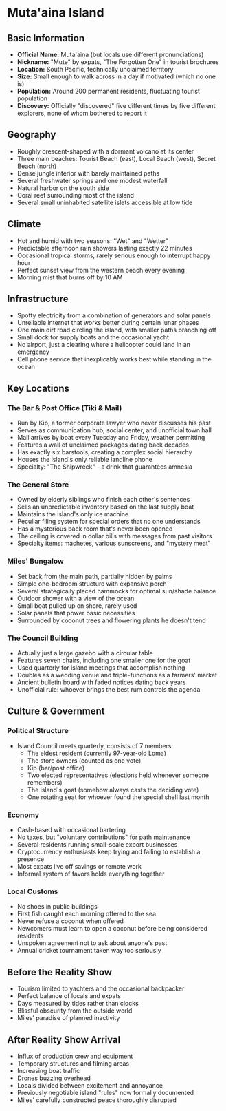 # Muta'aina Island

## Basic Information
- **Official Name:** Muta'aina (but locals use different pronunciations)
- **Nickname:** "Mute" by expats, "The Forgotten One" in tourist brochures
- **Location:** South Pacific, technically unclaimed territory
- **Size:** Small enough to walk across in a day if motivated (which no one is)
- **Population:** Around 200 permanent residents, fluctuating tourist population
- **Discovery:** Officially "discovered" five different times by five different explorers, none of whom bothered to report it

## Geography
- Roughly crescent-shaped with a dormant volcano at its center
- Three main beaches: Tourist Beach (east), Local Beach (west), Secret Beach (north)
- Dense jungle interior with barely maintained paths
- Several freshwater springs and one modest waterfall
- Natural harbor on the south side
- Coral reef surrounding most of the island
- Several small uninhabited satellite islets accessible at low tide

## Climate
- Hot and humid with two seasons: "Wet" and "Wetter"
- Predictable afternoon rain showers lasting exactly 22 minutes
- Occasional tropical storms, rarely serious enough to interrupt happy hour
- Perfect sunset view from the western beach every evening
- Morning mist that burns off by 10 AM

## Infrastructure
- Spotty electricity from a combination of generators and solar panels
- Unreliable internet that works better during certain lunar phases
- One main dirt road circling the island, with smaller paths branching off
- Small dock for supply boats and the occasional yacht
- No airport, just a clearing where a helicopter could land in an emergency
- Cell phone service that inexplicably works best while standing in the ocean

## Key Locations

### The Bar & Post Office (Tiki & Mail)
- Run by Kip, a former corporate lawyer who never discusses his past
- Serves as communication hub, social center, and unofficial town hall
- Mail arrives by boat every Tuesday and Friday, weather permitting
- Features a wall of unclaimed packages dating back decades
- Has exactly six barstools, creating a complex social hierarchy
- Houses the island's only reliable landline phone
- Specialty: "The Shipwreck" - a drink that guarantees amnesia

### The General Store
- Owned by elderly siblings who finish each other's sentences
- Sells an unpredictable inventory based on the last supply boat
- Maintains the island's only ice machine
- Peculiar filing system for special orders that no one understands
- Has a mysterious back room that's never been opened
- The ceiling is covered in dollar bills with messages from past visitors
- Specialty items: machetes, various sunscreens, and "mystery meat"

### Miles' Bungalow
- Set back from the main path, partially hidden by palms
- Simple one-bedroom structure with expansive porch
- Several strategically placed hammocks for optimal sun/shade balance
- Outdoor shower with a view of the ocean
- Small boat pulled up on shore, rarely used
- Solar panels that power basic necessities
- Surrounded by coconut trees and flowering plants he doesn't tend

### The Council Building
- Actually just a large gazebo with a circular table
- Features seven chairs, including one smaller one for the goat
- Used quarterly for island meetings that accomplish nothing
- Doubles as a wedding venue and triple-functions as a farmers' market
- Ancient bulletin board with faded notices dating back years
- Unofficial rule: whoever brings the best rum controls the agenda

## Culture & Government

### Political Structure
- Island Council meets quarterly, consists of 7 members:
  - The eldest resident (currently 97-year-old Loma)
  - The store owners (counted as one vote)
  - Kip (bar/post office)
  - Two elected representatives (elections held whenever someone remembers)
  - The island's goat (somehow always casts the deciding vote)
  - One rotating seat for whoever found the special shell last month

### Economy
- Cash-based with occasional bartering
- No taxes, but "voluntary contributions" for path maintenance
- Several residents running small-scale export businesses
- Cryptocurrency enthusiasts keep trying and failing to establish a presence
- Most expats live off savings or remote work
- Informal system of favors holds everything together

### Local Customs
- No shoes in public buildings
- First fish caught each morning offered to the sea
- Never refuse a coconut when offered
- Newcomers must learn to open a coconut before being considered residents
- Unspoken agreement not to ask about anyone's past
- Annual cricket tournament taken way too seriously

## Before the Reality Show
- Tourism limited to yachters and the occasional backpacker
- Perfect balance of locals and expats
- Days measured by tides rather than clocks
- Blissful obscurity from the outside world
- Miles' paradise of planned inactivity

## After Reality Show Arrival
- Influx of production crew and equipment
- Temporary structures and filming areas
- Increasing boat traffic
- Drones buzzing overhead
- Locals divided between excitement and annoyance
- Previously negotiable island "rules" now formally documented
- Miles' carefully constructed peace thoroughly disrupted
